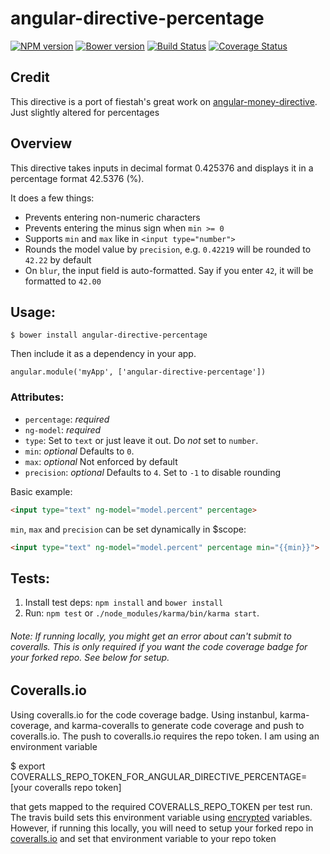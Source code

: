 # angular-directive-percentage

[![NPM version](https://badge.fury.io/js/angular-directive-percentage.png)](http://badge.fury.io/js/angular-directive-percentage)
[![Bower version](https://badge.fury.io/bo/angular-directive-percentage.png)](http://badge.fury.io/bo/angular-directive-percentage)
[![Build Status](https://travis-ci.org/dkhunt27/angular-directive-percentage.svg?branch=master)](https://travis-ci.org/dkhunt27/angular-directive-percentage)
[![Coverage Status](https://coveralls.io/repos/dkhunt27/angular-directive-percentage/badge.svg?branch=master)](https://coveralls.io/r/dkhunt27/angular-directive-percentage?branch=master)

## Credit

This directive is a port of fiestah's great work on [angular-money-directive](https://github.com/fiestah/angular-money-directive).  Just slightly altered for percentages

## Overview

This directive takes inputs in decimal format 0.425376 and displays it in a percentage format 42.5376 (%).

It does a few things:

- Prevents entering non-numeric characters
- Prevents entering the minus sign when `min >= 0`
- Supports `min` and `max` like in `<input type="number">`
- Rounds the model value by `precision`, e.g. `0.42219` will be rounded to `42.22` by default
- On `blur`, the input field is auto-formatted. Say if you enter `42`, it will be formatted to `42.00`


## Usage:

```
$ bower install angular-directive-percentage
```

Then include it as a dependency in your app.
```
angular.module('myApp', ['angular-directive-percentage'])
```

### Attributes:

- `percentage`: _required_
- `ng-model`: _required_
- `type`: Set to `text` or just leave it out. Do _not_ set to `number`.
- `min`: _optional_ Defaults to `0`.
- `max`: _optional_ Not enforced by default
- `precision`: _optional_ Defaults to `4`. Set to `-1` to disable rounding

Basic example:

``` html
<input type="text" ng-model="model.percent" percentage>
```

`min`, `max` and `precision` can be set dynamically in $scope:

``` html
<input type="text" ng-model="model.percent" percentage min="{{min}}">
```

## Tests:

1. Install test deps: `npm install` and `bower install`
2. Run: `npm test` or `./node_modules/karma/bin/karma start`.  

###### Note: If running locally, you might get an error about can't submit to coveralls.  This is only required if you want the code coverage badge for your forked repo.  See below for setup.

## Coveralls.io

Using coveralls.io for the code coverage badge.  Using instanbul, karma-coverage, and karma-coveralls to generate code coverage and push to coveralls.io.
The push to coveralls.io requires the repo token.  I am using an environment variable 

  $ export COVERALLS_REPO_TOKEN_FOR_ANGULAR_DIRECTIVE_PERCENTAGE=[your coveralls repo token] 
  
that gets mapped to the required COVERALLS_REPO_TOKEN per test run.  The travis build sets this environment variable using [encrypted](http://docs.travis-ci.com/user/encryption-keys/)
variables.  However, if running this locally, you will need to setup your forked repo in [coveralls.io](https://coveralls.io/) and set that environment 
variable to your repo token